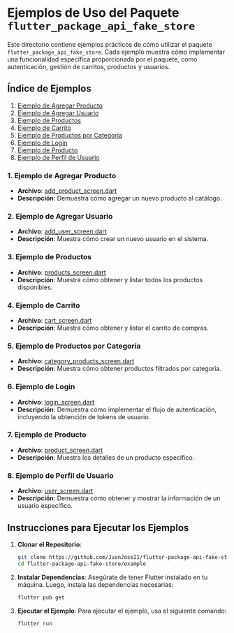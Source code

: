 # Ejemplos de Uso del Paquete `flutter_package_api_fake_store`

Este directorio contiene ejemplos prácticos de cómo utilizar el paquete `flutter_package_api_fake_store`. Cada ejemplo muestra cómo implementar una funcionalidad específica proporcionada por el paquete, como autenticación, gestión de carritos, productos y usuarios.

## Índice de Ejemplos

1. [Ejemplo de Agregar Producto](lib/src/screens/add_product_screen.dart)
2. [Ejemplo de Agregar Usuario](lib/src/screens/add_user_screen.dart)
3. [Ejemplo de Productos](lib/src/screens/products_screen.dart)
4. [Ejemplo de Carrito](lib/src/screens/cart_screen.dart)
5. [Ejemplo de Productos por Categoría](lib/src/screens/category_products_screen.dart)
6. [Ejemplo de Login](lib/src/screens/login_screen.dart)
7. [Ejemplo de Producto](lib/src/screens/product_screen.dart)
8. [Ejemplo de Perfil de Usuario](lib/src/screens/user_screen.dart)

### 1. Ejemplo de Agregar Producto

- **Archivo**: [add_product_screen.dart](lib/src/screens/add_product_screen.dart)
- **Descripción**: Demuestra cómo agregar un nuevo producto al catálogo.

### 2. Ejemplo de Agregar Usuario

- **Archivo**: [add_user_screen.dart](lib/src/screens/add_user_screen.dart)
- **Descripción**: Muestra cómo crear un nuevo usuario en el sistema.

### 3. Ejemplo de Productos

- **Archivo**: [products_screen.dart](lib/src/screens/products_screen.dart)
- **Descripción**: Muestra cómo obtener y listar todos los productos disponibles.

### 4. Ejemplo de Carrito

- **Archivo**: [cart_screen.dart](lib/src/screens/cart_screen.dart)
- **Descripción**: Muestra cómo obtener y listar el carrito de compras.

### 5. Ejemplo de Productos por Categoría

- **Archivo**: [category_products_screen.dart](lib/src/screens/category_products_screen.dart)
- **Descripción**: Muestra cómo obtener productos filtrados por categoría.

### 6. Ejemplo de Login

- **Archivo**: [login_screen.dart](lib/src/screens/login_screen.dart)
- **Descripción**: Demuestra cómo implementar el flujo de autenticación, incluyendo la obtención de tokens de usuario.

### 7. Ejemplo de Producto

- **Archivo**: [product_screen.dart](lib/src/screens/product_screen.dart)
- **Descripción**: Muestra los detalles de un producto específico.

### 8. Ejemplo de Perfil de Usuario

- **Archivo**: [user_screen.dart](lib/src/screens/user_screen.dart)
- **Descripción**: Demuestra cómo obtener y mostrar la información de un usuario específico.

## Instrucciones para Ejecutar los Ejemplos

1. **Clonar el Repositorio**:

   ```bash
   git clone https://github.com/JuanJose21/flutter-package-api-fake-store
   cd flutter-package-api-fake-store/example
   ```

2. **Instalar Dependencias**:
   Asegúrate de tener Flutter instalado en tu máquina. Luego, instala las dependencias necesarias:

   ```bash
   flutter pub get
   ```

3. **Ejecutar el Ejemplo**:
   Para ejecutar el ejemplo, usa el siguiente comando:
   ```bash
   flutter run
   ```
